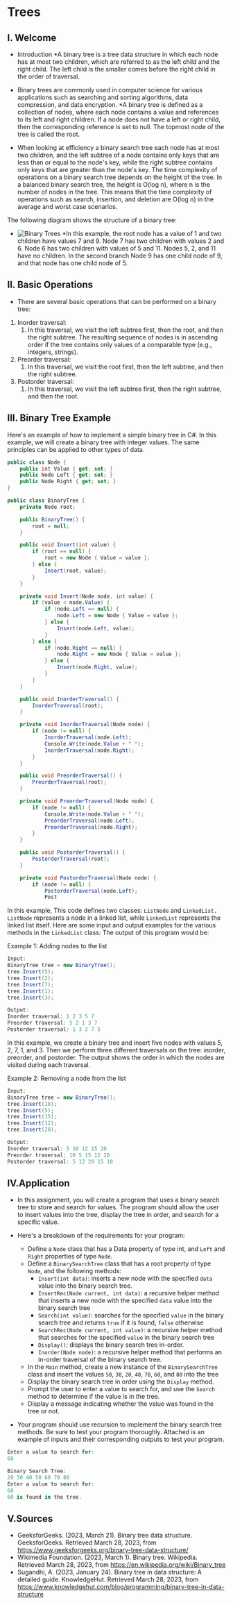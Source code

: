 # Trees
## I. Welcome
* Introduction
  *A binary tree is a tree data structure in which each node has at most two children, which are referred to as the left child and the right child. The left child is the smaller comes before the right child in the order of traversal.

* Binary trees are commonly used in computer science for various applications such as searching and sorting algorithms, data compression, and data encryption.
  *A binary tree is defined as a collection of nodes, where each node contains a value and references to its left and right children. If a node does not have a left or right child, then the corresponding reference is set to null. The topmost node of the tree is called the root.
* When looking at efficiency a binary search tree each node has at most two children, and the left subtree of a node contains only keys that are less than or equal to the node's key, while the right subtree contains only keys that are greater than the node's key. The time complexity of operations on a binary search tree depends on the height of the tree. In a balanced binary search tree, the height is O(log n), where n is the number of nodes in the tree. This means that the time complexity of operations such as search, insertion, and deletion are O(log n) in the average and worst case scenarios.

The following diagram shows the structure of a binary tree:

* ![Binary Trees](https://upload.wikimedia.org/wikipedia/commons/thumb/5/5e/Binary_tree_v2.svg/330px-Binary_tree_v2.svg.png)
  *In this example, the root node has a value of 1 and two children have values 7 and 9. Node 7 has two children with values 2 and 6. Node 6 has two children with values of 5 and 11.  Nodes 5, 2, and 11 have no children.
  In the second branch Node 9 has one child node of 9, and that node has one child node of 5.
## II. Basic Operations
* There are several basic operations that can be performed on a binary tree:
1. Inorder traversal:
    1.  In this traversal, we visit the left subtree first, then the root, and then the right subtree. The resulting sequence of nodes is in ascending order if the tree contains only values of a comparable type (e.g., integers, strings).
2. Preorder traversal:
    1. In this traversal, we visit the root first, then the left subtree, and then the right subtree.
3. Postorder traversal:
    1. In this traversal, we visit the left subtree first, then the right subtree, and then the root.
## III. Binary Tree Example
Here's an example of how to implement a simple binary tree in C#. In this example, we will create a binary tree with integer values. The same principles can be applied to other types of data.
```C#
public class Node {
    public int Value { get; set; }
    public Node Left { get; set; }
    public Node Right { get; set; }
}

public class BinaryTree {
    private Node root;

    public BinaryTree() {
        root = null;
    }

    public void Insert(int value) {
        if (root == null) {
            root = new Node { Value = value };
        } else {
            Insert(root, value);
        }
    }

    private void Insert(Node node, int value) {
        if (value < node.Value) {
            if (node.Left == null) {
                node.Left = new Node { Value = value };
            } else {
                Insert(node.Left, value);
            }
        } else {
            if (node.Right == null) {
                node.Right = new Node { Value = value };
            } else {
                Insert(node.Right, value);
            }
        }
    }

    public void InorderTraversal() {
        InorderTraversal(root);
    }

    private void InorderTraversal(Node node) {
        if (node != null) {
            InorderTraversal(node.Left);
            Console.Write(node.Value + " ");
            InorderTraversal(node.Right);
        }
    }

    public void PreorderTraversal() {
        PreorderTraversal(root);
    }

    private void PreorderTraversal(Node node) {
        if (node != null) {
            Console.Write(node.Value + " ");
            PreorderTraversal(node.Left);
            PreorderTraversal(node.Right);
        }
    }

    public void PostorderTraversal() {
        PostorderTraversal(root);
    }

    private void PostorderTraversal(Node node) {
        if (node != null) {
            PostorderTraversal(node.Left);
            Post

```

In this example, This code defines two classes: `ListNode` and `LinkedList. ListNode` represents a node in a linked list, while `LinkedList` represents the linked list itself. Here are some input and output examples for the various methods in the `LinkedList` class:
The output of this program would be:

Example 1: Adding nodes to the list
```C#
Input:
BinaryTree tree = new BinaryTree();
tree.Insert(5);
tree.Insert(2);
tree.Insert(7);
tree.Insert(1);
tree.Insert(3);

Output:
Inorder traversal: 1 2 3 5 7
Preorder traversal: 5 2 1 3 7
Postorder traversal: 1 3 2 7 5
```
In this example, we create a binary tree and insert five nodes with values 5, 2, 7, 1, and 3. Then we perform three different traversals on the tree: inorder, preorder, and postorder. The output shows the order in which the nodes are visited during each traversal.


Example 2: Removing a node from the list
```C#
Input:
BinaryTree tree = new BinaryTree();
tree.Insert(10);
tree.Insert(5);
tree.Insert(15);
tree.Insert(12);
tree.Insert(20);

Output:
Inorder traversal: 5 10 12 15 20
Preorder traversal: 10 5 15 12 20
Postorder traversal: 5 12 20 15 10

```

## IV.Application
* In this assignment, you will create a program that uses a binary search tree to store and search for values. The program should allow the user to insert values into the tree, display the tree in order, and search for a specific value.

* Here's a breakdown of the requirements for your program:
    * Define a `Node` class that has a Data property of type int, and `Left` and `Right` properties of type `Node`.
    * Define a `BinarySearchTree` class that has a root property of type `Node`, and the following methods:
        * `Insert(int data)`: inserts a new node with the specified `data` value into the binary search tree.
        * `InsertRec(Node current, int data)`: a recursive helper method that inserts a new node with the specified `data` value into the binary search tree
        * `Search(int value)`: searches for the specified `value` in the binary search tree and returns `true` if it is found, `false` otherwise
        * `SearchRec(Node current, int value)`: a recursive helper method that searches for the specified `value` in the binary search tree
        * `Display()`: displays the binary search tree in-order.
        * `Inorder(Node node)`: a recursive helper method that performs an in-order traversal of the binary search tree.
    * In the `Main` method, create a new instance of the `BinarySearchTree` class and insert the values `50`, `30`, `20`, `40`, `70`, `60`, and `80` into the tree
    * Display the binary search tree in order using the `Display` method.
    * Prompt the user to enter a value to search for, and use the `Search` method to determine if the value is in the tree.
    * Display a message indicating whether the value was found in the tree or not.
* Your program should use recursion to implement the binary search tree methods. Be sure to test your program thoroughly. Attached is an example of inputs and their corresponding outputs to test your program.

```c#
Enter a value to search for:
60
```

```c#
Binary Search Tree:
20 30 40 50 60 70 80 
Enter a value to search for:
60
60 is found in the tree.


```
## V.Sources
* GeeksforGeeks. (2023, March 21). Binary tree data structure. GeeksforGeeks. Retrieved March 28, 2023, from https://www.geeksforgeeks.org/binary-tree-data-structure/ 
* Wikimedia Foundation. (2023, March 1). Binary tree. Wikipedia. Retrieved March 28, 2023, from https://en.wikipedia.org/wiki/Binary_tree 
* Sugandhi, A. (2023, January 24). Binary tree in data structure: A detailed guide. KnowledgeHut. Retrieved March 28, 2023, from https://www.knowledgehut.com/blog/programming/binary-tree-in-data-structure 